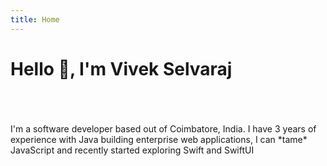 ```yaml
---
title: Home
---
```

# Hello 👋, I'm **Vivek Selvaraj**
<br />
<br />
<br />
I'm a software developer based out of Coimbatore, India.
I have 3 years of experience with Java building enterprise web applications, I can *tame* JavaScript and recently started exploring Swift and SwiftUI
